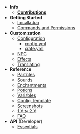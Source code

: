 <!-- docs/_sidebar.md -->

- **Info**
  - [**Contributions**](contribution.md)
- **Getting Started**
  - [Installation](getting-started/installation.md)
  - [Commands and Permissions](getting-started/commands.md)
- **Customization**
  - [Configuration](config/general.md)
      - [config.yml](config/config.md)
      - [crate.yml](config/crate.md)
  - [NPC](config/npc.md)
  - [Effects](config/effects.md)
  - [Translating](config/translating.md)
- **Reference**
  - [Particles](reference/particles.md)
  - [Sounds](reference/sounds.md)
  - [Enchantments](reference/enchantments.md)
  - [Potions](reference/potions.md)
  - [Variables](reference/variables.md)
  - [Config Template](reference/configs.md)
  - [Screenshots](reference/screenshots.md)
  - [1.X to 2.X](reference/update.md)
  - [FAQ](reference/faq.md)
- **API** (Developer)
  - [Essentials](api/basic.md)
